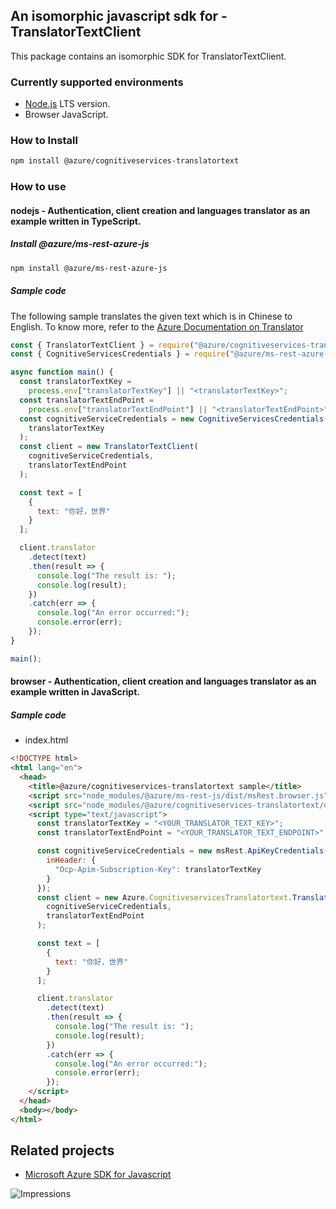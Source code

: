 ## An isomorphic javascript sdk for - TranslatorTextClient

This package contains an isomorphic SDK for TranslatorTextClient.

### Currently supported environments

- [Node.js](https://nodejs.org/) LTS version.
- Browser JavaScript.

### How to Install

```bash
npm install @azure/cognitiveservices-translatortext
```

### How to use

#### nodejs - Authentication, client creation and languages translator as an example written in TypeScript.

##### Install @azure/ms-rest-azure-js

```bash
npm install @azure/ms-rest-azure-js
```

##### Sample code
The following sample translates the given text which is in Chinese to English. To know more, refer to the [Azure Documentation on Translator](https://docs.microsoft.com/azure/cognitive-services/translator/)

```javascript
const { TranslatorTextClient } = require("@azure/cognitiveservices-translatortext");
const { CognitiveServicesCredentials } = require("@azure/ms-rest-azure-js");

async function main() {
  const translatorTextKey =
    process.env["translatorTextKey"] || "<translatorTextKey>";
  const translatorTextEndPoint =
    process.env["translatorTextEndPoint"] || "<translatorTextEndPoint>";
  const cognitiveServiceCredentials = new CognitiveServicesCredentials(
    translatorTextKey
  );
  const client = new TranslatorTextClient(
    cognitiveServiceCredentials,
    translatorTextEndPoint
  );

  const text = [
    {
      text: "你好，世界"
    }
  ];

  client.translator
    .detect(text)
    .then(result => {
      console.log("The result is: ");
      console.log(result);
    })
    .catch(err => {
      console.log("An error occurred:");
      console.error(err);
    });
}

main();
```

#### browser - Authentication, client creation and languages translator as an example written in JavaScript.

##### Sample code

- index.html
```html
<!DOCTYPE html>
<html lang="en">
  <head>
    <title>@azure/cognitiveservices-translatortext sample</title>
    <script src="node_modules/@azure/ms-rest-js/dist/msRest.browser.js"></script>
    <script src="node_modules/@azure/cognitiveservices-translatortext/dist/cognitiveservices-translatortext.js"></script>
    <script type="text/javascript">
      const translatorTextKey = "<YOUR_TRANSLATOR_TEXT_KEY>";
      const translatorTextEndPoint = "<YOUR_TRANSLATOR_TEXT_ENDPOINT>";

      const cognitiveServiceCredentials = new msRest.ApiKeyCredentials({
        inHeader: {
          "Ocp-Apim-Subscription-Key": translatorTextKey
        }
      });
      const client = new Azure.CognitiveservicesTranslatortext.TranslatorTextClient(
        cognitiveServiceCredentials,
        translatorTextEndPoint
      );

      const text = [
        {
          text: "你好，世界"
        }
      ];

      client.translator
        .detect(text)
        .then(result => {
          console.log("The result is: ");
          console.log(result);
        })
        .catch(err => {
          console.log("An error occurred:");
          console.error(err);
        });
    </script>
  </head>
  <body></body>
</html>
```

## Related projects

- [Microsoft Azure SDK for Javascript](https://github.com/Azure/azure-sdk-for-js)

![Impressions](https://azure-sdk-impressions.azurewebsites.net/api/impressions/azure-sdk-for-js%2Fsdk%2Fcognitiveservices%2Fcognitiveservices-translatortext%2FREADME.png)
